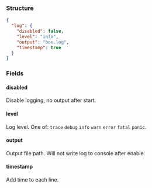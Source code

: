 ### Structure

```json
{
  "log": {
    "disabled": false,
    "level": "info",
    "output": "box.log",
    "timestamp": true
  }
}

```

### Fields

#### disabled

Disable logging, no output after start.

#### level

Log level. One of: `trace` `debug` `info` `warn` `error` `fatal` `panic`.

#### output

Output file path. Will not write log to console after enable.

#### timestamp

Add time to each line.